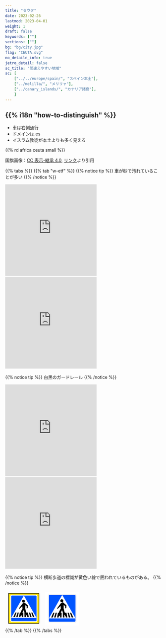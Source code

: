 ```yaml
---
title: "セウタ"
date: 2023-02-26
lastmod: 2023-04-01
weight: 1
draft: false
keywords: [""]
sections: [""]
bg: "bg/city.jpg"
flag: "CEUTA.svg"
no_detaile_info: true
jetro_detail: false
sc_title: "間違えやすい地域"
sc: [
    ["../../europe/spain/", "スペイン本土"],
    ["../melilla/", "メリリャ"],
    ["../canary_islands/", "カナリア諸島"],
    ]
---
```


<div class="main-desciption country-description">
    <h2 class="section-title">{{% i18n "how-to-distinguish" %}}</h2>
    <ul class="rule-list">
        <li>車は<span class="quiz">右側</span>通行</li>
        <li>ドメインは<span class="quiz">.es</span></li>
        <li>イスラム教徒が本土よりも多く見える</li>
    </ul>
    {{% rd africa ceuta small %}}
    <div class="sign-area sign-area-clickable licence-area">
        <p>国旗画像：<a href="https://creativecommons.org/licenses/by-sa/4.0" title="Creative Commons Attribution-Share Alike 4.0">CC 表示-継承 4.0</a>, <a href="https://commons.wikimedia.org/w/index.php?curid=3951546">リンク</a>より引用</p>
    </div>
</div>

{{% tabs %}}
{{% tab "w-etf" %}}
{{% notice tip %}}
車が砂で汚れていることが多い
{{% /notice %}}
<div class="googlemap-if">
<iframe src="https://www.google.com/maps/embed?pb=!4v1687272056955!6m8!1m7!1stL22RyKnT57vsY9_geYs2Q!2m2!1d35.89010160897789!2d-5.331151782401264!3f245.4896356873232!4f-18.96562635913618!5f1.3633853366779287" width="295" height="295" style="border:0;" allowfullscreen="" loading="lazy" referrerpolicy="no-referrer-when-downgrade"></iframe>
<iframe src="https://www.google.com/maps/embed?pb=!4v1687272083436!6m8!1m7!1skRXk8KQFtketlL-yp1SWlg!2m2!1d35.89048972073194!2d-5.292522893086988!3f213.8428761375746!4f-9.551819784404756!5f3.325193203789971" width="295" height="295" style="border:0;" allowfullscreen="" loading="lazy" referrerpolicy="no-referrer-when-downgrade"></iframe>
</div>


{{% notice tip %}}
白黒のガードレール
{{% /notice %}}
<div class="googlemap-if">
<iframe src="https://www.google.com/maps/embed?pb=!4v1687271629947!6m8!1m7!1si3wbylp1jF2V4__qpdqvAg!2m2!1d35.8919908212407!2d-5.28924916028295!3f113.16507535160343!4f-16.564063876654345!5f0.4000000000000002" width="295" height="295" style="border:0;" allowfullscreen="" loading="lazy" referrerpolicy="no-referrer-when-downgrade"></iframe>
<iframe src="https://www.google.com/maps/embed?pb=!4v1687271854451!6m8!1m7!1scguCvKDYhMCnRAsSlKddEg!2m2!1d35.88355095227662!2d-5.366138991002525!3f165.35081923224843!4f-7.460970743558505!5f2.302293070326543" width="295" height="295" style="border:0;" allowfullscreen="" loading="lazy" referrerpolicy="no-referrer-when-downgrade"></iframe>
</div>


{{% notice tip %}}
横断歩道の標識が黄色い線で囲われているものがある。
{{% /notice %}}
<div class="googlemap-if unclickable">
<img src="./r/walk1.png" width="100px" style="margin:10px">
<img src="./r/walk2.png" width="110px" style="margin:5px">
</div>
{{% /tab %}}
{{% /tabs %}}